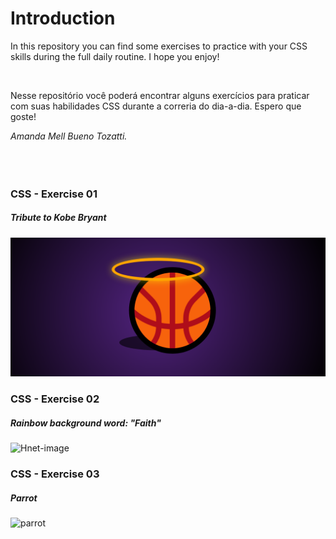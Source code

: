 <h1>Introduction</h1>
<p>In this repository you can find some exercises to practice with your CSS skills during the full daily routine.
I hope you enjoy!</p>
<br>
<p>Nesse repositório você poderá encontrar alguns exercícios para praticar com suas habilidades CSS durante a correria do dia-a-dia.
Espero que goste!</p>


<i>Amanda Mell Bueno Tozatti.</i> 
<br>
<br>
<br>
<br>



<h3>CSS - Exercise 01</h3> 
<h5>Tribute to Kobe Bryant</h5>

<img src="01_CSS-Tribute_to_Kobe_Bryant/CSS-1.png">





<h3>CSS - Exercise 02</h3>
<h5>Rainbow background word: "Faith"</h5>

![Hnet-image](https://user-images.githubusercontent.com/70073178/99013591-947f6680-252f-11eb-9b2a-bf728aca5ddf.gif)

<h3>CSS - Exercise 03</h3>
<h5>Parrot</h5>

![parrot](https://user-images.githubusercontent.com/70073178/102267178-437cdc80-3ef8-11eb-89cc-438c23580807.gif)

